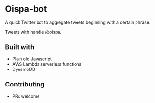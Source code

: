 # Oispa-bot

A quick Twitter bot to aggregate tweets beginning with a certain phrase.

Tweets with handle [@oispa](https://twitter.com/oispabot).

## Built with

- Plain old Javascript
- AWS Lambda serverless functions
- DynamoDB

## Contributing

- PRs welcome
